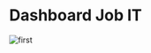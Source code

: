 #  Dashboard Job IT

![first](https://github.com/YZDmitriy/TODO-Redux/blob/master/public/todo%20redux.png)

